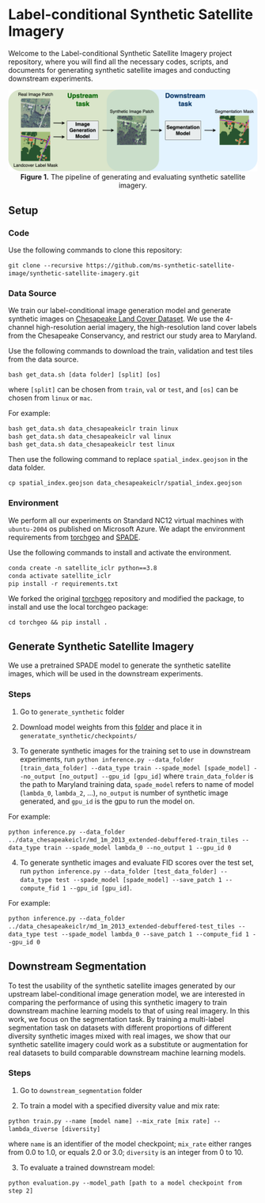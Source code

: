 # Label-conditional Synthetic Satellite Imagery
Welcome to the Label-conditional Synthetic Satellite Imagery project repository, where you will find all the necessary codes, scripts, and documents for generating synthetic satellite images and conducting downstream experiments.

<p align="center">
    <img src="figures/pipeline.drawio.png" width="800"/><br/>
    <b>Figure 1.</b> The pipeline of generating and evaluating synthetic satellite imagery.
</p>

## Setup

### Code
Use the following commands to clone this repository:

```
git clone --recursive https://github.com/ms-synthetic-satellite-image/synthetic-satellite-imagery.git
```

### Data Source
We train our label-conditional image generation model and generate synthetic images on [Chesapeake Land Cover Dataset](https://lila.science/datasets/chesapeakelandcover). We use the 4-channel high-resolution aerial imagery, the high-resolution land cover labels from the Chesapeake Conservancy, and restrict our study area to Maryland.

Use the following commands to download the train, validation and test tiles from the data source.

```
bash get_data.sh [data folder] [split] [os]
```
where `[split]` can be chosen from `train`, `val` or `test`, and `[os]` can be chosen from `linux` or `mac`.

For example:
```
bash get_data.sh data_chesapeakeiclr train linux
bash get_data.sh data_chesapeakeiclr val linux
bash get_data.sh data_chesapeakeiclr test linux
```

Then use the following command to replace `spatial_index.geojson` in the data folder.
```
cp spatial_index.geojson data_chesapeakeiclr/spatial_index.geojson
```
### Environment
We perform all our experiments on 
Standard NC12 virtual machines with `ubuntu-2004` os published on Microsoft Azure. We adapt the environment requirements from [torchgeo](https://github.com/microsoft/torchgeo) and [SPADE](https://github.com/nvlabs/spade/#installation).

Use the following commands to install and activate the environment.

```
conda create -n satellite_iclr python==3.8
conda activate satellite_iclr
pip install -r requirements.txt
```

We forked the original [torchgeo](https://github.com/microsoft/torchgeo) repository and modified the package, to install and use the local torchgeo package:
```
cd torchgeo && pip install .
```

## Generate Synthetic Satellite Imagery

We use a pretrained SPADE model to generate the synthetic satellite images, which will be used in the downstream experiments.

### Steps

1. Go to `generate_synthetic` folder

2. Download model weights from this [folder](https://drive.google.com/drive/folders/11C1qxiOcIur7rWcom1odeCSQJ7g2sjmz) and place it in `generatate_synthetic/checkpoints/`

3. To generate synthetic images for the training set to use in downstream experiments, run `python inference.py --data_folder [train_data_folder] --data_type train --spade_model [spade_model] --no_output [no_output] --gpu_id [gpu_id]` where `train_data_folder` is the path to Maryland training data, `spade_model` refers to name of model (`lambda_0`, `lambda_2`, ...), `no_output` is number of synthetic image generated, and `gpu_id` is the gpu to run the model on.

For example:
```
python inference.py --data_folder ../data_chesapeakeiclr/md_1m_2013_extended-debuffered-train_tiles --data_type train --spade_model lambda_0 --no_output 1 --gpu_id 0
```

4. To generate synthetic images and evaluate FID scores over the test set, run `python inference.py --data_folder [test_data_folder] --data_type test --spade_model [spade_model] --save_patch 1 --compute_fid 1 --gpu_id [gpu_id]`.

For example:
```
python inference.py --data_folder ../data_chesapeakeiclr/md_1m_2013_extended-debuffered-test_tiles --data_type test --spade_model lambda_0 --save_patch 1 --compute_fid 1 --gpu_id 0
```


## Downstream Segmentation
To test the usability of the synthetic satellite images generated by our upstream label-conditional image generation model, we are interested in comparing the performance of using this synthetic imagery to train downstream machine learning models to that of using real imagery. In this work, we focus on the segmentation task. By training a multi-label
segmentation task on datasets with different proportions of different diversity synthetic images mixed with real images, we show that our synthetic satellite imagery could work as a substitute or augmentation for real datasets to build comparable downstream machine learning models.

### Steps

1. Go to `downstream_segmentation` folder

2. To train a model with a specified diversity value and mix rate:

```
python train.py --name [model name] --mix_rate [mix rate] --lambda_diverse [diversity]
```
where `name` is an identifier of the model checkpoint; `mix_rate` either ranges from 0.0 to 1.0, or equals 2.0 or 3.0; `diversity` is an integer from 0 to 10.

3. To evaluate a trained downstream model:

```
python evaluation.py --model_path [path to a model checkpoint from step 2]
```